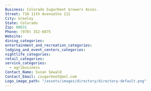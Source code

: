 ```yaml
---
Business: Colorado Sugarbeet Growers Assoc.
Street: 710 11th AvenueSte 111
City: Greeley
State: Colorado
Zip: 80631
Phone: (970) 352-6875
Website:
dining_categories:
entertainment_and_recreation_categories:
lodging_and_event_centers_categories:
nightlife_categories:
retail_categories:
service_categories:
  - agribusiness
Contact_Name: Susan Sewald
Contact_Email: csugarbeet@aol.com
Logo_image_path: "/assets/images/directory/directory-default.png"
---
```



